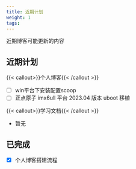 ```yaml
---
title: 近期计划
weight: 1
tags:
---
```


近期博客可能更新的内容
<!--more-->

## 近期计划
{{< callout>}}个人博客{{< /callout >}}

- [ ] win平台下安装配置scoop
- [ ] 正点原子 imx6ull 平台 2023.04 版本 uboot 移植

{{< callout>}}学习文档{{< /callout >}}
- 暂无

## 已完成
- [x] 个人博客搭建流程
